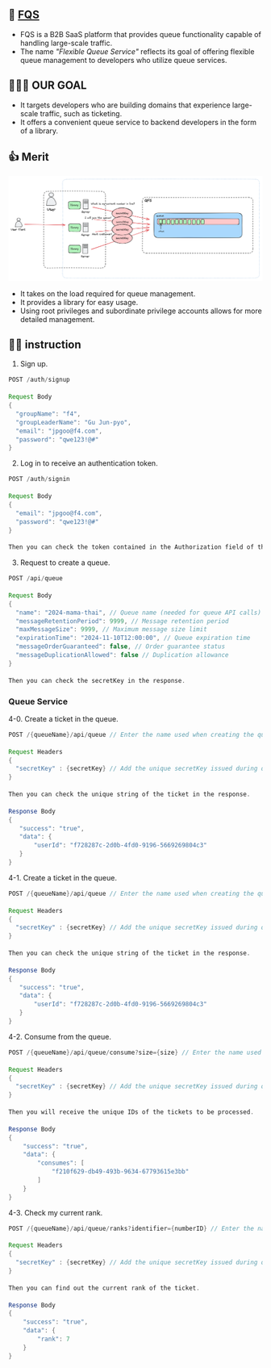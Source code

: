 ## 🐥 [FQS](https://github.com/kimgunwooo/FQS-flexible-queue-service)
- FQS is a B2B SaaS platform that provides queue functionality capable of handling large-scale traffic.
- The name *"Flexible Queue Service"* reflects its goal of offering flexible queue management to developers who utilize queue services. 

## 🏃‍♂️‍➡️ OUR GOAL
- It targets developers who are building domains that experience large-scale traffic, such as ticketing.
- It offers a convenient queue service to backend developers in the form of a library.

## 👍 Merit
![our service range.png](our%20service%20range.png)
- It takes on the load required for queue management.
- It provides a library for easy usage.
- Using root privileges and subordinate privilege accounts allows for more detailed management.

## 🧑‍🏫 instruction

1. Sign up.
```java
POST /auth/signup
        
Request Body
{
  "groupName": "f4",
  "groupLeaderName": "Gu Jun-pyo",
  "email": "jpgoo@f4.com",
  "password": "qwe123!@#"
}

```

2. Log in to receive an authentication token.
```java
POST /auth/signin
        
Request Body
{
  "email": "jpgoo@f4.com",
  "password": "qwe123!@#"
}

Then you can check the token contained in the Authorization field of the header.
```

3. Request to create a queue.
```java
POST /api/queue

Request Body        
{
  "name": "2024-mama-thai", // Queue name (needed for queue API calls)
  "messageRetentionPeriod": 9999, // Message retention period
  "maxMessageSize": 9999, // Maximum message size limit
  "expirationTime": "2024-11-10T12:00:00", // Queue expiration time
  "messageOrderGuaranteed": false, // Order guarantee status
  "messageDuplicationAllowed": false // Duplication allowance
}

Then you can check the secretKey in the response.
```

### Queue Service
4-0. Create a ticket in the queue.
```java
POST /{queueName}/api/queue // Enter the name used when creating the queue in {queueName}.

Request Headers 
{
  "secretKey" : {secretKey} // Add the unique secretKey issued during queue creation to the header before making the request.
}

Then you can check the unique string of the ticket in the response.

Response Body
{
   "success": "true",
   "data": {
       "userId": "f728287c-2d0b-4fd0-9196-5669269804c3"
   }
}
```

4-1. Create a ticket in the queue.
```java
POST /{queueName}/api/queue // Enter the name used when creating the queue in {queueName}.

Request Headers 
{
  "secretKey" : {secretKey} // Add the unique secretKey issued during queue creation to the header before making the request.
}

Then you can check the unique string of the ticket in the response.

Response Body
{
   "success": "true",
   "data": {
       "userId": "f728287c-2d0b-4fd0-9196-5669269804c3"
   }
}
```


4-2. Consume from the queue.
```java
POST /{queueName}/api/queue/consume?size={size} // Enter the name used when creating the queue in {queueName}. Enter the number of tickets to consume in {size}.

Request Headers
{
  "secretKey" : {secretKey} // Add the unique secretKey issued during queue creation to the header before making the request.
}

Then you will receive the unique IDs of the tickets to be processed.

Response Body
{
    "success": "true",
    "data": {
        "consumes": [
            "f210f629-db49-493b-9634-67793615e3bb"
        ]
    }
}
```

4-3. Check my current rank.
```java
POST /{queueName}/api/queue/ranks?identifier={numberID} // Enter the name used when creating the queue in {queueName}. Enter the unique ID of the ticket to check the rank in {numberID}.

Request Headers 
{
  "secretKey" : {secretKey} // Add the unique secretKey issued during queue creation to the header before making the request.
}

Then you can find out the current rank of the ticket.
        
Response Body
{
    "success": "true",
    "data": {
        "rank": 7
    }
}
```


